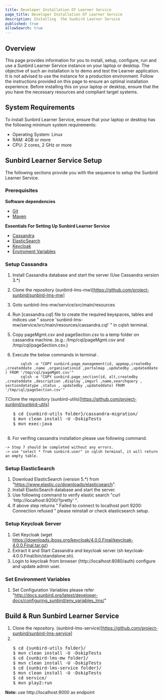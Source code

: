 ```yaml
---
title: Developer Installation Of Learner Service
page_title: Developer Installation Of Learner Service
description: Installing  the Sunbird Learner Service
published: true
allowSearch: true
---
```


## Overview

This page provides information for you to install, setup, configure, run and use a Sunbird Learner Service instance on your laptop or desktop. The objective of such an installation is to demo and test the Learner application. It is not advised to use the instance for a production environment. Follow the instructions provided on this page to ensure an optimal installation experience. Before installing this on your laptop or desktop, ensure that the you have the necessary resources and compliant target systems. 

## System Requirements

To install Sunbird Learner Service, ensure that your laptop or desktop has the following minimum system requirements:

- Operating System: Linux  
- RAM: 4GB or more
- CPU: 2 cores, 2 GHz or more


## Sunbird Learner Service Setup

The following sections provide you with the sequence to setup the Sunbird Learner Service. 

### Prerequisites

**Software dependencies**
	
   * [Git](https://git-scm.com/book/en/v2/Getting-Started-Installing-Git)
   * [Maven](https://maven.apache.org/install.html)

**Essentials For Setting Up Sunbird Learner Service**
	
   * [Cassandra](#developer-docs/installation/lms_service/setup-cassandra) 
   * [ElasticSearch](#developer-docs/installation/lms_service/setup-elasticsearch)
   * [Keycloak](#developer-docs/installation/lms_service/setup-keycloak)
   * [Enviroment Variables](#developer-docs/installation/lms_service/set-env)
   


### Setup Cassandra<a name="developer-docs/installation/lms_service/setup-cassandra"></a>

1. Install Cassandra database and start the server (Use Cassandra version 3.*)
2. Clone the repository (sunbird-lms-mw)[https://github.com/project-sunbird/sunbird-lms-mw]
3. Goto sunbird-lms-mw/service/src/main/resources
4. Run [cassandra.cql] file to create the required keyspaces, tables and indices
 use " source 'sunbird-lms-mw/service/src/main/resources/cassandra.cql' " in cqlsh terminal. 
 
5. Copy pageMgmt.csv and pageSection.csv to a temp folder on cassandra machine. (e.g.: /tmp/cql/pageMgmt.csv and /tmp/cql/pageSection.csv.)
6. Execute the below commands in terminal .


``` 
	   cqlsh -e "COPY sunbird.page_management(id, appmap,createdby ,createddate ,name ,organisationid ,portalmap ,updatedby ,updateddate ) FROM '/tmp/cql/pageMgmt.csv'"
       cqlsh -e "COPY sunbird.page_section(id, alt,createdby ,createddate ,description ,display ,imgurl ,name,searchquery , sectiondatatype ,status , updatedby ,updateddate) FROM '/tmp/cql/pageSection.csv'"
```

  7.Clone the repository (sunbird-utils)[https://github.com/project-sunbird/sunbird-utils] 

  <pre>
   $ cd {sunbird-utils folder}/cassandra-migration/
   $ mvn clean install -U -DskipTests
   $ mvn exec:java
  </pre>
  8. For verifing cassandra installation please use following command.
  
    -> Step 7 should be completed without any errors.
    -> use "select * from sunbird.user" in cqlsh terminal, it will return an empty table.

### Setup ElasticSearch<a name="setup-elasticsearch"></a>

1. Download ElasticSearch (version 5.*) from "https://www.elastic.co/downloads/elasticsearch".
2. Install ElasticSearch database and start the server.
3. Use following command to verify elastic search "curl 'http://localhost:9200/?pretty' ".
4. If above step returns " Failed to connect to localhost port 9200: Connection refused " please reinstall or check elasticsearch setup.


### Setup Keycloak Server<a name="setup-keycloak"></a>

1. Get Keycloak (wget https://downloads.jboss.org/keycloak/4.0.0.Final/keycloak-4.0.0.Final.tar.gz)
2. Extract it and Start Cassandra and keycloak server (sh keycloak-4.0.0.Final/bin/standalone.sh).
3. Login to keycloak from browser (http://localhost:8080/auth) configure and update admin user.

### Set Environment Variables<a name="set-env"></a>

1. Set Configuration Variables please refer "http://docs.sunbird.org/latest/developer-docs/configuring_sunbird/env_variables_lms/"
 

## Build & Run Sunbird Learner Service

1. Clone the repository. (sunbird-lms-service)[https://github.com/project-sunbird/sunbird-lms-service]
2. 
 <pre>
   $ cd {sunbird-utils folder}/
   $ mvn clean install -U -DskipTests
   $ cd {sunbird-lms-mw folder}/
   $ mvn clean install -U -DskipTests
   $ cd {sunbird-lms-service folder}/
   $ mvn clean install -U -DskipTests
   $ cd service/
   $ mvn play2:run
</pre>
    


**Note:** use http://localhost:9000 as endpoint

